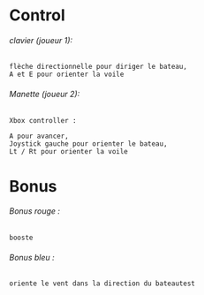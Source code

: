 # Control 


###### clavier (joueur 1):


	flèche directionnelle pour diriger le bateau,
	A et E pour orienter la voile


###### Manette (joueur 2):


	Xbox controller :

	A pour avancer,
	Joystick gauche pour orienter le bateau,
	Lt / Rt pour orienter la voile


# Bonus 



###### Bonus rouge :

	booste 

###### Bonus bleu :
	
	oriente le vent dans la direction du bateautest
